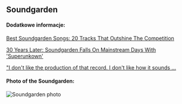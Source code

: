 ## Soundgarden
#### Dodatkowe informacje:
[Best Soundgarden Songs: 20 Tracks That Outshine The Competition](https://www.udiscovermusic.com/stories/best-soundgarden-songs-20-essential-tracks/)

[30 Years Later: Soundgarden Falls On Mainstream Days With 'Superunkown'](https://glidemagazine.com/299857/30-years-later-soundgarden-falls-on-mainstream-days-with-superunkown/)

["I don't like the production of that record. I don't like how it sounds ...](https://www.loudersound.com/features/soundgarden-superunknown-interview)

#### Photo of the Soundgarden:
![Soundgarden photo](https://www.toledoblade.com/image/2013/02/01/04Soundgarden-jpg.jpg)
